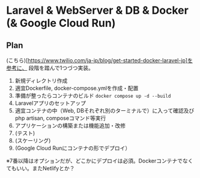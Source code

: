 # Laravel & WebServer & DB & Docker (& Google Cloud Run)

## Plan

(こちら)[https://www.twilio.com/ja-jp/blog/get-started-docker-laravel-jp]を参考に、
段階を踏んで1つづつ実装。

1. 新規ディレクトリ作成
2. 適宜Dockerfile, docker-compose.ymlを作成・配置
3. 準備が整ったらコンテナのビルド `docker compose up -d --build`
4. Laravelアプリのセットアップ
5. 適宜コンテナの中（Web, DBそれぞれ別のターミナルで）に入って確認及びphp artisan, composeコマンド等実行
6. アプリケーションの構築または機能追加・改修
7. (テスト)
8. (スケーリング)
9. (Google Cloud Runにコンテナの形でデプロイ）

※7番以降はオプションだが、どこかにデプロイは必須。Dockerコンテナでなくてもいい。またNetlifyとか？
